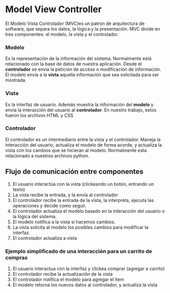 # Model View Controller

El Modelo Vista Controlador (MVC)es un patrón de arquitectura de software, que separa los datos, la lógica y la presentación. MVC divide en tres componentes: el modelo, la vista y el controlador.

### Modelo
Es la representación de la información del sistema. Normalmente está relacionado con la base de datos de nuestra aplicación. Desde el **controlador** se envía la petición de acceso o modificación de información. El modelo envía a la **vista** aquella información que sea solicitada para ser mostrada.

### Vista
Es la interfaz de usuario. Además muestra la información del **modelo** y envía la interacción del usuario al **controlador**. En nuestro trabajo, estos fueron los archivos HTML y CSS

### Controlador
El controlador es un intermediario entre la vista y el controlador. Maneja la interacción del usuario, actualiza el modelo de forma acorde, y actualiza la vista con los cambios que se hicieran al modelo. Normalmente esta relacionado a nuestros archivos python.

<!--TODO IMAGEN -->

## Flujo de comunicación entre componentes
1. El usuario interactúa con la vista (clickeando un botón, entrando un texto)
1. La vista recibe la entrada, y la envía al controlador
1. El controlador recibe la entrada de la vista, la interpreta, ejecuta las operaciones y decide como seguir.
1. El controlador actualiza el modelo basado en la interacción del usuario o la lógica del sistema.
1. El modelo notifica a la vista si hacemos cambios.
1. La vista solicita al modelo los posibles cambios para modificar la interfaz.
1. El controlador actualiza a vista

<!-- imagen secuenciacion (hacer una propia?) -->


### Ejemplo simplificado de una interacción para un carrito de compras
1. El usuario interactua con la interfaz y clickea comprar (agregar a carrito)
2. El controlador recibe la actualización de la vista
3. El controlador notifica el modelo para agregar el item
4. El modelo retorna los nuevos datos al controlador, y actualiza la vista
